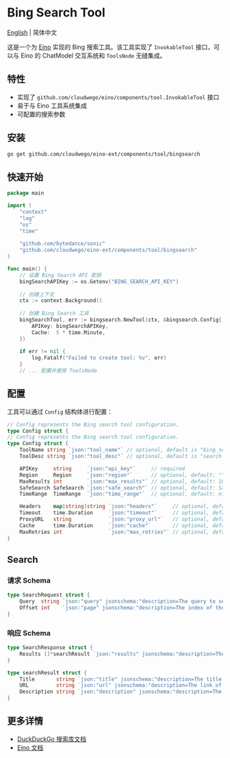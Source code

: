 # Bing Search Tool

[English](README.md) | 简体中文

这是一个为 [Eino](https://github.com/cloudwego/eino) 实现的 Bing 搜索工具。该工具实现了 `InvokableTool` 接口，可以与 Eino 的 ChatModel 交互系统和 `ToolsNode` 无缝集成。

## 特性

- 实现了 `github.com/cloudwego/eino/components/tool.InvokableTool` 接口
- 易于与 Eino 工具系统集成
- 可配置的搜索参数

## 安装

```bash
go get github.com/cloudwego/eino-ext/components/tool/bingsearch
```

## 快速开始

```go
package main

import (
	"context"
	"log"
	"os"
	"time"
	
	"github.com/bytedance/sonic"
	"github.com/cloudwego/eino-ext/components/tool/bingsearch"
)

func main() {
	// 设置 Bing Search API 密钥
	bingSearchAPIKey := os.Getenv("BING_SEARCH_API_KEY")
	
	// 创建上下文
	ctx := context.Background()
	
	// 创建 Bing Search 工具
	bingSearchTool, err := bingsearch.NewTool(ctx, &bingsearch.Config{
		APIKey: bingSearchAPIKey,
		Cache:  5 * time.Minute,
	})
	
	if err != nil {
		log.Fatalf("Failed to create tool: %v", err)
	}
    // ... 配置并使用 ToolsNode
```

## 配置

工具可以通过 `Config` 结构体进行配置：

```go
// Config represents the Bing search tool configuration.
type Config struct {
// Config represents the Bing search tool configuration.
type Config struct {
    ToolName string `json:"tool_name"` // optional, default is "bing_search"
    ToolDesc string `json:"tool_desc"` // optional, default is "search web for information by bing"

    APIKey     string     `json:"api_key"`     // required
    Region     Region     `json:"region"`      // optional, default: ""
    MaxResults int        `json:"max_results"` // optional, default: 10
    SafeSearch SafeSearch `json:"safe_search"` // optional, default: SafeSearchModerate
    TimeRange  TimeRange  `json:"time_range"`  // optional, default: nil

    Headers    map[string]string `json:"headers"`     // optional, default: map[string]string{}
    Timeout    time.Duration     `json:"timeout"`     // optional, default: 30 * time.Second
    ProxyURL   string            `json:"proxy_url"`   // optional, default: ""
    Cache      time.Duration     `json:"cache"`       // optional, default: 0 (disabled)
    MaxRetries int               `json:"max_retries"` // optional, default: 3
}
```

## Search

### 请求 Schema
```go
type SearchRequest struct {
    Query  string `json:"query" jsonschema:"description=The query to search the web for"`
    Offset int    `json:"page" jsonschema:"description=The index of the first result to return, default is 0"`
}
```

### 响应 Schema
```go
type SearchResponse struct {
    Results []*searchResult `json:"results" jsonschema:"description=The results of the search"`
}

type searchResult struct {
    Title       string `json:"title" jsonschema:"description=The title of the search result"`
    URL         string `json:"url" jsonschema:"description=The link of the search result"`
    Description string `json:"description" jsonschema:"description=The description of the search result"`
}
```

## 更多详情

- [DuckDuckGo 搜索库文档](ddgsearch/README_zh.md)
- [Eino 文档](https://github.com/cloudwego/eino) 